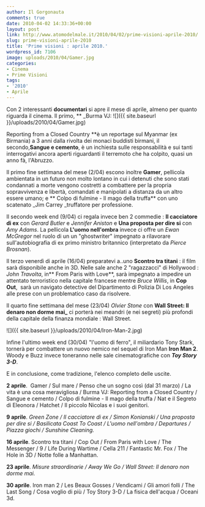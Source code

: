 ```yaml
---
author: Il Gorgonauta
comments: true
date: 2010-04-02 14:33:36+00:00
layout: post
link: http://www.atomodelmale.it/2010/04/02/prime-visioni-aprile-2010/
slug: prime-visioni-aprile-2010
title: 'Prime visioni : aprile 2010.'
wordpress_id: 7106
image: uploads/2010/04/Gamer.jpg
categories:
- Cinema
- Prime Visioni
tags:
- '2010'
- Aprile
---
```


Con 2 interessanti **documentari** si apre il mese di aprile, almeno per  quanto riguarda il cinema. Il primo, ** _Burma  VJ: ![]({{ site.baseurl }}/uploads/2010/04/Gamer.jpg)

Reporting from a Closed  Country **è un reportage sul Myanmar (ex Birmania) a 3 anni dalla rivolta dei monaci buddisti birmani, il secondo,**Sangue e cemento**, è un inchiesta sulle responsabilità e sui tanti interrogativi ancora aperti riguardanti il terremoto che ha colpito, quasi un anno fà, l'Abruzzo.

Il primo fine settimana del mese (2/04) escono inoltre **Gamer**, pellicola ambientata in un futuro non molto lontano in cui i detenuti che sono stati condannati a morte vengono costretti a combattere per la propria sopravvivenza e libertà, comandati e manipolati a distanza da un altro essere umano; e ** Colpo  di fulmine - Il mago della truffa** con uno scatenato _Jim Carrey _truffatore per professione.

Il secondo week end (9/04) ci regala invece ben 2 commedie : **Il cacciatore di ex** con _Gerard Butler_ e _Jennifer Aniston_ e **Una proposta per dire si** con _Amy Adams_. La pellicola **L'uomo nell'ombra** invece ci offre un _Ewan McGregor_ nel ruolo di un un "ghostwriter" impegnato a rilavorare sull'autobiografia di ex primo ministro britannico (interpretato da _Pierce Brosnan_).

Il terzo venerdì di aprile (16/04) preparatevi a..uno **Scontro tra titani** : il film sarà disponibile anche in 3D. Nelle sale anche 2 "ragazzacci" di Hollywood : _John Travolta_, in** From Paris  with Love**, sarà impegnato a impedire un attentato terroristico nella capitale francese mentre _Bruce Willis_, in **Cop Out**,  sarà un navigato detective del Dipartimento di Polizia Di Los  Angeles alle prese con un problematico caso da risolvere.

Il quarto fine settimana del mese (23/04) _Olvier Stone_ con **Wall  Street: Il  denaro non dorme mai_** ci porterà nei meandri (e nei segreti) più profondi della capitale della finanza mondiale : Wall Street.

![]({{ site.baseurl }}/uploads/2010/04/Iron-Man-2.jpg)

Infine l'ultimo week end (30/04) "l'uomo di ferro", il miliardario Tony Stark, tornerà per combattere un nuovo nemico nel sequel di Iron Man **Iron Man 2**. Woody e Buzz invece toneranno nelle sale cinematografiche con **_Toy Story 3-D_**.

E in conclusione, come tradizione, l'elenco completo delle uscite.

**2 aprile**.  Gamer / Sul mare / Penso che un sogno così (dal 31 marzo) /  La vita è una cosa meravigliosa / Burma  VJ: Reporting from a Closed  Country / Sangue e cemento / Colpo  di fulmine - Il mago della truffa /  Nat e il Segreto  di Eleonora / Hatchet / Il  piccolo Nicolas e i suoi  genitori.

**9 aprile**. _Green Zone / Il cacciatore di ex / Simon Konianski / Una  proposta per dire  si / Basilicata  Coast To Coast / L'uomo nell'ombra /  Departures / Piazza giochi / Sunshine  Cleaning._

**16 aprile**. Scontro tra titani / Cop Out / From Paris  with Love / The  Messenger / 9 / Life During  Wartime / Cella 211 / Fantastic Mr. Fox /  The Hole in 3D / Notte folle  a Manhattan.

**23 aprile**. _Misure  straordinarie / Away  We Go / Wall  Street: Il  denaro non dorme mai._

**30 aprile**. Iron man 2 / Les Beaux Gosses / Vendicami / Gli amori  folli / The Last Song / Cosa voglio di  più / Toy Story 3-D / La fisica   dell'acqua / Oceani 3d.
